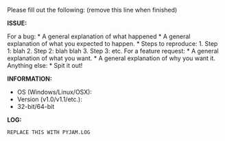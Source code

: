 Please fill out the following: (remove this line when finished)

**ISSUE:**

For a bug:
	* A general explanation of what happened
	* A general explanation of what you expected to happen.
	* Steps to reproduce:
		1. Step 1: blah
		2. Step 2: blah blah
		3. Step 3: etc.
For a feature request:
	* A general explanation of what you want.
	* A general explanation of why you want it.
Anything else:
	* Spit it out!

**INFORMATION:**

* OS (Windows/Linux/OSX):
* Version (v1.0/v1.1/etc.):
* 32-bit/64-bit

**LOG:**

```python
REPLACE THIS WITH PYJAM.LOG
```